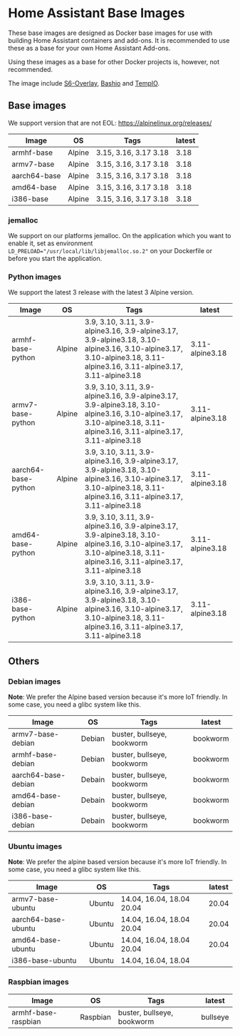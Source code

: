 # Home Assistant Base Images

These base images are designed as Docker base images for use with building Home Assistant containers and add-ons.
It is recommended to use these as a base for your own Home Assistant Add-ons.

Using these images as a base for other Docker projects is, however, not recommended.

The image include [S6-Overlay](https://github.com/just-containers/s6-overlay), [Bashio](https://github.com/hassio-addons/bashio) and [TempIO](https://github.com/home-assistant/tempio).

## Base images

We support version that are not EOL: https://alpinelinux.org/releases/

| Image | OS | Tags | latest |
|-------|----|------|--------|
| armhf-base | Alpine | 3.15, 3.16, 3.17 3.18 | 3.18 |
| armv7-base | Alpine | 3.15, 3.16, 3.17 3.18 | 3.18 |
| aarch64-base | Alpine | 3.15, 3.16, 3.17 3.18 | 3.18 |
| amd64-base | Alpine | 3.15, 3.16, 3.17 3.18 | 3.18 |
| i386-base | Alpine | 3.15, 3.16, 3.17 3.18 | 3.18 |

### jemalloc

We support on our platforms jemalloc. On the application which you want to enable it, set as environment `LD_PRELOAD="/usr/local/lib/libjemalloc.so.2"` on your Dockerfile or before you start the application.

### Python images

We support the latest 3 release with the latest 3 Alpine version.

| Image | OS | Tags | latest |
|-------|----|------|--------|
| armhf-base-python | Alpine | 3.9, 3.10, 3.11, 3.9-alpine3.16, 3.9-alpine3.17, 3.9-alpine3.18, 3.10-alpine3.16, 3.10-alpine3.17, 3.10-alpine3.18, 3.11-alpine3.16, 3.11-alpine3.17, 3.11-alpine3.18 | 3.11-alpine3.18 |
| armv7-base-python | Alpine | 3.9, 3.10, 3.11, 3.9-alpine3.16, 3.9-alpine3.17, 3.9-alpine3.18, 3.10-alpine3.16, 3.10-alpine3.17, 3.10-alpine3.18, 3.11-alpine3.16, 3.11-alpine3.17, 3.11-alpine3.18 | 3.11-alpine3.18 |
| aarch64-base-python | Alpine | 3.9, 3.10, 3.11, 3.9-alpine3.16, 3.9-alpine3.17, 3.9-alpine3.18, 3.10-alpine3.16, 3.10-alpine3.17, 3.10-alpine3.18, 3.11-alpine3.16, 3.11-alpine3.17, 3.11-alpine3.18 | 3.11-alpine3.18 |
| amd64-base-python | Alpine | 3.9, 3.10, 3.11, 3.9-alpine3.16, 3.9-alpine3.17, 3.9-alpine3.18, 3.10-alpine3.16, 3.10-alpine3.17, 3.10-alpine3.18, 3.11-alpine3.16, 3.11-alpine3.17, 3.11-alpine3.18 | 3.11-alpine3.18 |
| i386-base-python | Alpine | 3.9, 3.10, 3.11, 3.9-alpine3.16, 3.9-alpine3.17, 3.9-alpine3.18, 3.10-alpine3.16, 3.10-alpine3.17, 3.10-alpine3.18, 3.11-alpine3.16, 3.11-alpine3.17, 3.11-alpine3.18 | 3.11-alpine3.18 |

## Others

### Debian images

**Note**: We prefer the Alpine based version because it's more IoT friendly. In some case, you need a glibc system like this.

| Image | OS | Tags | latest |
|-------|----|------|--------|
| armv7-base-debian | Debian | buster, bullseye, bookworm | bookworm |
| armhf-base-debian | Debian | buster, bullseye, bookworm | bookworm |
| aarch64-base-debian | Debain | buster, bullseye, bookworm | bookworm |
| amd64-base-debian | Debain | buster, bullseye, bookworm | bookworm |
| i386-base-debian | Debain | buster, bullseye, bookworm | bookworm |

### Ubuntu images

**Note**: We prefer the alpine based version because it's more IoT friendly. In some case, you need a glibc system like this.

| Image | OS | Tags | latest |
|-------|----|------|--------|
| armv7-base-ubuntu | Ubuntu | 14.04, 16.04, 18.04 20.04 | 20.04 |
| aarch64-base-ubuntu | Ubuntu | 14.04, 16.04, 18.04 20.04 | 20.04 |
| amd64-base-ubuntu | Ubuntu | 14.04, 16.04, 18.04 20.04 | 20.04 |
| i386-base-ubuntu | Ubuntu | 14.04, 16.04, 18.04 | |

### Raspbian images

| Image | OS | Tags | latest |
|-------|----|------|--------|
| armhf-base-raspbian | Raspbian | buster, bullseye, bookworm | bullseye |
